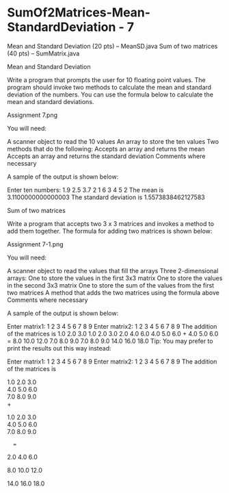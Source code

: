 # SumOf2Matrices-Mean-StandardDeviation - 7


Mean and Standard Deviation (20 pts) – MeanSD.java
Sum of two matrices (40 pts) – SumMatrix.java
 

 

Mean and Standard Deviation

 

Write a program that prompts the user for 10 floating point values. The program should invoke two methods to calculate the mean and standard deviation of the numbers. You can use the formula below to calculate the mean and standard deviations.

Assignment 7.png

You will need:

A scanner object to read the 10 values
An array to store the ten values
Two methods that do the following:
Accepts an array and returns the mean
Accepts an array and returns the standard deviation
Comments where necessary
 

A sample of the output is shown below:

 

Enter ten numbers: 1.9 2.5 3.7 2 1 6 3 4 5 2
The mean is 3.1100000000000003
The standard deviation is 1.5573838462127583

 

Sum of two matrices

 

Write a program that accepts two 3 x 3 matrices and invokes a method to add them together. The formula for adding two matrices is shown below:

 

Assignment 7-1.png

You will need:

 

A scanner object to read the values that fill the arrays
Three 2-dimensional arrays:
One to store the values in the first 3x3 matrix
One to store the values in the second 3x3 matrix
One to store the sum of the values from the first two matrices
A method that adds the two matrices using the formula above
Comments where necessary
 

A sample of the output is shown below:

 

Enter matrix1: 1 2 3 4 5 6 7 8 9
Enter matrix2: 1 2 3 4 5 6 7 8 9
The addition of the matrices is 
 1.0 2.0 3.0      1.0 2.0 3.0      2.0 4.0 6.0
 4.0 5.0 6.0  +   4.0 5.0 6.0  =   8.0 10.0 12.0
 7.0 8.0 9.0      7.0 8.0 9.0      14.0 16.0 18.0
Tip: You may prefer to print the results out this way instead:

 

Enter matrix1: 1 2 3 4 5 6 7 8 9
Enter matrix2: 1 2 3 4 5 6 7 8 9
The addition of the matrices is

 

 1.0 2.0 3.0      
 4.0 5.0 6.0     
 7.0 8.0 9.0     
      +

 1.0 2.0 3.0      
 4.0 5.0 6.0     
 7.0 8.0 9.0

      =

 2.0 4.0 6.0

 8.0 10.0 12.0

 14.0 16.0 18.0
